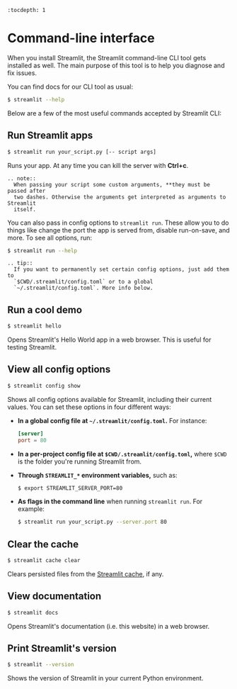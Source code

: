 ```eval_rst
:tocdepth: 1
```

# Command-line interface

When you install Streamlit, the Streamlit command-line CLI tool gets installed
as well. The main purpose of this tool is to help you diagnose and fix issues.

You can find docs for our CLI tool as usual:

```bash
$ streamlit --help
```

Below are a few of the most useful commands accepted by Streamlit CLI:

## Run Streamlit apps

```bash
$ streamlit run your_script.py [-- script args]
```

Runs your app. At any time you can kill the server with **Ctrl+c**.

```eval_rst
.. note::
  When passing your script some custom arguments, **they must be passed after
  two dashes. Otherwise the arguments get interpreted as arguments to Streamlit
  itself.
```

You can also pass in config options to `streamlit run`. These allow you to do
things like change the port the app is served from, disable run-on-save, and
more. To see all options, run:

```bash
$ streamlit run --help
```

```eval_rst
.. tip::
  If you want to permanently set certain config options, just add them to
  `$CWD/.streamlit/config.toml` or to a global
  `~/.streamlit/config.toml`. More info below.
```

## Run a cool demo

```bash
$ streamlit hello
```

Opens Streamlit's Hello World app in a web browser. This is useful for
testing Streamlit.

## View all config options

```bash
$ streamlit config show
```

Shows all config options available for Streamlit, including their current
values. You can set these options in four different ways:

- **In a global config file at `~/.streamlit/config.toml`.** For instance:

  ```toml
  [server]
  port = 80
  ```

- **In a per-project config file at `$CWD/.streamlit/config.toml`,** where
  `$CWD` is the folder you're running Streamlit from.

- **Through `STREAMLIT_*` environment variables,** such as:

  ```bash
  $ export STREAMLIT_SERVER_PORT=80
  ```

- **As flags in the command line** when running `streamlit run`. For example:
  ```bash
  $ streamlit run your_script.py --server.port 80
  ```

## Clear the cache

```bash
$ streamlit cache clear
```

Clears persisted files from the [Streamlit
cache](api.html#optimize-performance), if any.

## View documentation

```bash
$ streamlit docs
```

Opens Streamlit's documentation (i.e. this website) in a web browser.

## Print Streamlit's version

```bash
$ streamlit --version
```

Shows the version of Streamlit in your current Python environment.
